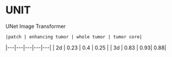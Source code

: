 # UNIT
UNet Image Transformer

	|patch | enhancing tumor | whole tumor | tumor core|
  |---|---|---|---|---|
| 2d	| 0.23 |	0.4	| 0.25 |
| 3d	| 0.83	| 0.93|	0.88|
